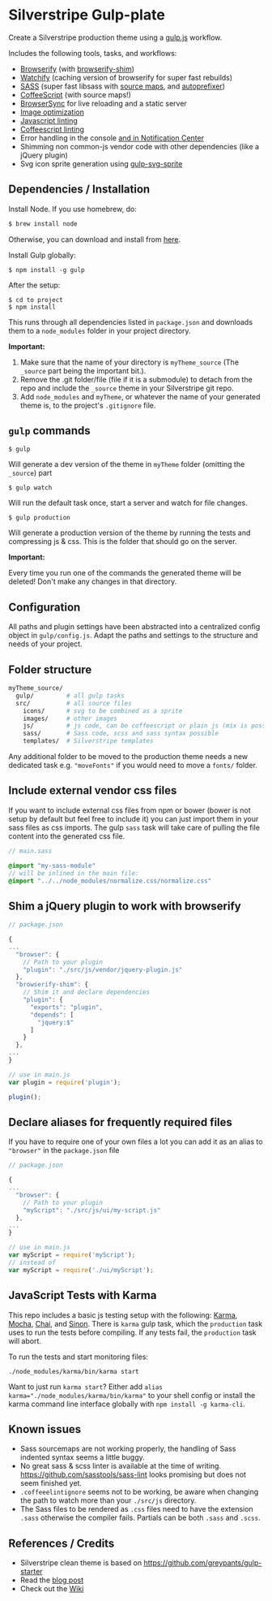 # Silverstripe Gulp-plate

Create a Silverstripe production theme using a [gulp.js](http://gulpjs.com/) workflow.

Includes the following tools, tasks, and workflows:

- [Browserify](http://browserify.org/) (with [browserify-shim](https://github.com/thlorenz/browserify-shim))
- [Watchify](https://github.com/substack/watchify) (caching version of browserify for super fast rebuilds)
- [SASS](http://sass-lang.com/) (super fast libsass with [source maps](https://github.com/sindresorhus/gulp-ruby-sass#sourcemap), and [autoprefixer](https://github.com/sindresorhus/gulp-autoprefixer))
- [CoffeeScript](http://coffeescript.org/) (with source maps!)
- [BrowserSync](http://browsersync.io) for live reloading and a static server
- [Image optimization](https://www.npmjs.com/package/gulp-imagemin)
- [Javascript linting](http://jshint.com/)
- [Coffeescript linting](http://www.coffeelint.org/)
- Error handling in the console [and in Notification Center](https://github.com/mikaelbr/gulp-notify)
- Shimming non common-js vendor code with other dependencies (like a jQuery plugin)
- Svg icon sprite generation using [gulp-svg-sprite](https://github.com/jkphl/gulp-svg-sprite)

## Dependencies / Installation

Install Node. If you use homebrew, do:

```bash
$ brew install node
```

Otherwise, you can download and install from [here](http://nodejs.org/download/).

Install Gulp globally:

```
$ npm install -g gulp
```

After the setup:

```
$ cd to project
$ npm install
```

This runs through all dependencies listed in `package.json` and downloads them to a `node_modules` folder in your project directory.

__Important:__

1. Make sure that the name of your directory is `myTheme_source` (The `_source` part being the important bit.).
2. Remove the .git folder/file (file if it is a submodule) to detach from the repo and include the `_source` theme in your Silverstripe git repo.
3. Add `node_modules` and `myTheme`, or whatever the name of your generated theme is, to the project's `.gitignore` file.

## `gulp` commands

```
$ gulp
```

Will generate a dev version of the theme in `myTheme` folder (omitting the `_source`) part


```
$ gulp watch
```

Will run the default task once, start a server and watch for file changes.

```
$ gulp production
```

Will generate a production version of the theme by running the tests and compressing js & css. This is the folder that should go on the server.

__Important:__

Every time you run one of the commands the generated theme will be deleted! Don't make any changes in that directory.

## Configuration

All paths and plugin settings have been abstracted into a centralized config object in `gulp/config.js`. Adapt the paths and settings to the structure and needs of your project.

## Folder structure

```bash
myTheme_source/
  gulp/         # all gulp tasks
  src/          # all source files
    icons/      # svg to be combined as a sprite
    images/     # other images
    js/         # js code, can be coffeescript or plain js (mix is possible)
    sass/       # Sass code, scss and sass syntax possible
    templates/  # Silverstripe templates
```

Any additional folder to be moved to the production theme needs a new dedicated task e.g. `"moveFonts"` if you would need to move a `fonts/` folder.

## Include external vendor css files

If you want to include external css files from npm or bower (bower is not setup by default but feel free to include it) you can just import them in your sass files as css imports. The gulp `sass` task will take care of pulling the file content into the generated css file.

```sass
// main.sass

@import "my-sass-module"
// will be inlined in the main file:
@import "../../node_modules/normalize.css/normalize.css"
```

## Shim a jQuery plugin to work with browserify

```js
// package.json

{
...
  "browser": {
    // Path to your plugin
    "plugin": "./src/js/vendor/jquery-plugin.js"
  },
  "browserify-shim": {
    // Shim it and declare dependencies
    "plugin": {
      "exports": "plugin",
      "depends": [
        "jquery:$"
      ]
    }
  },
...
}

// use in main.js
var plugin = require('plugin');

plugin();

```

## Declare aliases for frequently required files

If you have to require one of your own files a lot you can add it as an alias to `"browser"` in the `package.json` file

```js
// package.json

{
...
  "browser": {
    // Path to your plugin
    "myScript": "./src/js/ui/my-script.js"
  },
...
}

// use in main.js
var myScript = require('myScript');
// instead of
var myScript = require('./ui/myScript');

```

## JavaScript Tests with Karma

This repo includes a basic js testing setup with the following: [Karma](http://karma-runner.github.io/0.12/index.html), [Mocha](http://mochajs.org/), [Chai](http://chaijs.com/), and [Sinon](http://sinonjs.org/). There is `karma` gulp task, which the `production` task uses to run the tests before compiling. If any tests fail, the `production` task will abort.

To run the tests and start monitoring files:
```
./node_modules/karma/bin/karma start
```

Want to just run `karma start`? Either add `alias karma="./node_modules/karma/bin/karma"` to your shell config or install the karma command line interface globally with `npm install -g karma-cli`.

## Known issues

- Sass sourcemaps are not working properly, the handling of Sass indented syntax seems a little buggy.
- No great sass & scss linter is available at the time of writing. https://github.com/sasstools/sass-lint looks promising but does not seem finished yet.
- `.coffeeelintignore` seems not to be working, be aware when changing the path to watch more than your `./src/js` directory.
- The Sass files to be rendered as `.css` files need to have the extension `.sass` otherwise the compiler fails. Partials can be both `.sass` and `.scss`.

## References / Credits

- Silverstripe clean theme is based on https://github.com/greypants/gulp-starter
- Read the [blog post](http://viget.com/extend/gulp-browserify-starter-faq)
- Check out the [Wiki](https://github.com/greypants/gulp-starter/wiki)
